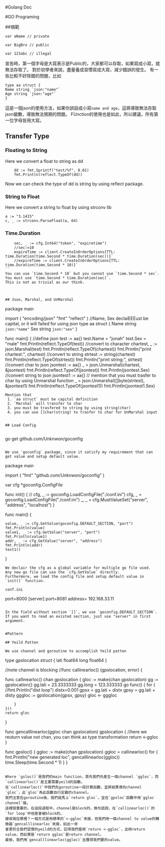 #Golang Doc

#GO Programing


##規範

```
var aName // private

var BigBro // public

var 123abc // illegal
```
宣告時，第一個字母是大寫表示是Public的，大家都可以存取，如果寫成小寫，就無法存取了。
對於初學者來說，盡量養成習慣寫成大寫，減少錯誤的發生。
有一些比較不好除錯的問題，比如

```
type aa struct {
Name string `json:"name"`
Age string `json:"age"`
}
```
這是一個json的使用方法，如果你誤設成小寫`name and age`，這將導致無法存取json變數，導致無法預期的問題。
FUnction的使用也是如此，所以建議，所有第一位字母皆用大寫。






## Transfer Type

### Floating to String

Here we convert a float to string as dd
```
    dd := fmt.Sprintf("test/%f", 0.01)
    fmt.Println(reflect.TypeOf(dd))
```
Now we can check the type of dd is string by using reflect package.


### String to Float

Here we convert a string to float by using strconv lib

```
a := "3.1415"
c, _ := strconv.ParseFloat(a, 64)
```


### Time.Duration

```
    sec, _ := cfg.Int64("token", "expiretime")
    //sec:=10
    expireTime := client.CreateInOrderOptions{TTL: time.Duration(time.Second * time.Duration(sec))}`
    //expireTime := client.CreateInOrderOptions{TTL: time.Duration(time.Second * 10)}`
``
You can use `time.Second * 10` but you cannot use `time.Second * sec`. 
You must use `time.Second * time.Duration(sec)`. 
This is not as trivial as our think.



## Json, Marshal, and UnMarshal

```
package main

import (
    "encoding/json"
    "fmt"
    "reflect"
)
//Name, Sex declaiEEEust be capital, or it will failed for using json
type aa struct {
    Name string `json:"name"`
    Sex  string `json:"sex"`
}

func main() {
    //define json
    test := aa{}
    test.Name = "jonah"
    test.Sex = "male"
    fmt.Println(reflect.TypeOf(test))
    //convert to character
    chartest, _ := json.Marshal(test)
    fmt.Println(reflect.TypeOf(chartest))
    fmt.Println("print chartest:", chartest)
    //convert to string
    strtest := string(chartest)
    fmt.Println(reflect.TypeOf(strtest))
    fmt.Println("print string:", strtest)
    //convert char to json
    jsontest := aa{}
    _ = json.Unmarshal(chartest, &jsontest)
    fmt.Println(reflect.TypeOf(jsontest))
    fmt.Println(jsontest.Sex)
    //convert string to json
    jsontest1 := aa{}
    // mention that you must trasfer to char by using Unmarshal function
    _ = json.Unmarshal([]byte(strtest), &jsontest1)
    fmt.Println(reflect.TypeOf(jsontest1))
    fmt.Println(jsontest1.Sex)

```
Mention that   
 1. `aa struct` must be capital definition
 2. `Marshal` will transfer to char 
 3. you must be trasfered to string by using string(char)
 4. you can use []char(string) to trasfer to char for UnMarshal input


## Load Config


```
go get github.com/Unknwon/goconfig
```

We use `goconfig` package, since it satisfy my requirement that can get value and setup default value.

```
package main

import (
    "fmt"
    "github.com/Unknwon/goconfig"
)

var cfg *goconfig.ConfigFile

func init() {
    //  cfg, _ := goconfig.LoadConfigFile("./conf.ini")
    cfg, _ = goconfig.LoadConfigFile("./conf.ini")
    _, _ = cfg.MustValueSet("server", "address", "localhost")
}

func main() {

    value, _ := cfg.GetValue(goconfig.DEFAULT_SECTION, "port")
    fmt.Println(value)
    value1, _ := cfg.GetValue("server", "port")
    fmt.Println(value1)
    addr, _ := cfg.GetValue("server", "address")
    fmt.Println(addr)
    test1()

}
```
We declair the cfg as a global variable for multiple go file used.
Any new go file can use the `cfg.GetValue` directly.
Furthermore, we load the config file and setup default value in `init()` function.

conf.ini 

```
port=8000
[server]
port=8081
address= 192.168.33.11
```

In the field without section `[]`, we use `goconfig.DEFAULT_SECTION`.
If you want to read an existed section, just use "server" in first argument.


#Pattern

## Yeild Patten

We use channel and goroutine to accomplish Yeild patten

```
type gpslocation struct {
    lati float64
    long float64
}

//note channel is blocking
//func callinearloc() (gpslocation, error) {

func callinearloc() chan gpslocation {
    gloc := make(chan gpslocation)
    gg := gpslocation{}
    gg.lati = 23.3333333
    gg.long = 123.333333
    go func() {
        for {
            //fmt.Println("dist loop")
            distx=0.001
            gpsx = gg.lati + distx
            gpsy = gg.lati + disty
            gggloc := gpslocation{gpsx, gpsy}
                        gloc <- gggloc

        }
    }()
    return gloc
}

func gencalllinearloc(ggloc chan gpslocation) gpslocation {
    //here we reuturn value not chan, you can think as type transformation
    return <-ggloc
}

func gpsloc() {
    ggloc := make(chan gpslocation)
    ggloc = callinearloc()
    for {
        fmt.Println("new generated loc", gencalllinearloc(ggloc))
        time.Sleep(time.Second * 1)
    }
}
```

Where `gsloc()`是我們的main function，首先我們先產生一個channel `ggloc`，而`callinearloc()`是主要需要yeild的函數。
在`callinearloc()`中我們先goroutine一段計算函數，並將結果導向channel `gloc`，此`gloc`為此函數自行定義的channel。
我們注意在goroutine後，我們就馬上`return gloc`。並在`gpsloc`函數中用`ggloc channel`接。
這裡很重要的，在這段過程中，channel是block的，換句話說，在`callinearloc()`的`for loop`中他是會被block的。
接收端在哪裡？一個方式是用標準的`<-ggloc`來接，但我們用一個channel to value的轉換器`gencalllinearloc`來接，如此一來
會更符合我們習慣的yeild的方式，記得我們是用`return <-ggloc`，此時return value，而如果是`return ggloc`是return channel。
最後，我們用`gencalllinearloc(ggloc)`去獲得我們要的value。

